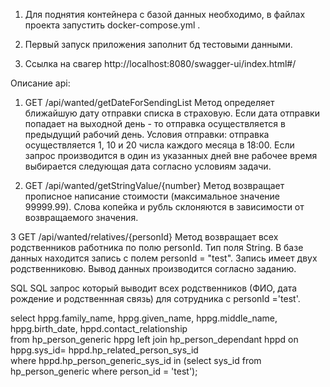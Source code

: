 1. Для поднятия контейнера с базой данных необходимо, в файлах проекта запустить docker-compose.yml .

2. Первый запуск приложения заполнит бд тестовыми данными.

3. Ссылка на свагер http://localhost:8080/swagger-ui/index.html#/

Описание api:
1. GET /api/wanted/getDateForSendingList
Метод определяет ближайшую дату отправки списка в страховую. Если дата отправки попадает на выходной день - то отправка осуществляется в предыдущий рабочий день.
Условия отправки: отправка осуществляется 1, 10 и 20 числа каждого месяца в 18:00.
Если запрос производится в один из указанных дней вне рабочее время выбирается следующая дата согласно условиям задачи.

2. GET /api/wanted/getStringValue/{number}
Метод возвращает прописное написание стоимости (максимальное значение 99999.99). Слова копейка и рубль склоняются в зависимости от возвращаемого значения.

3 GET /api/wanted/relatives/{personId}
Метод возвращает всех родственников работника по полю personId. Тип поля String. В базе данных находится запись с полем personId = "test". Запись имеет двух родственниковю. Вывод данных производится согласно заданию.

SQL
SQL запрос который выводит всех родственников (ФИО, дата рождение и родственнная связь) для сотрудника с personId ='test'.

select hppg.family_name, hppg.given_name, hppg.middle_name, hppg.birth_date, hppd.contact_relationship  
from hp_person_generic hppg
left join hp_person_dependant hppd on hppg.sys_id= hppd.hp_related_person_sys_id  
where hppd.hp_person_generic_sys_id  in (select sys_id from hp_person_generic where person_id = 'test'); 
